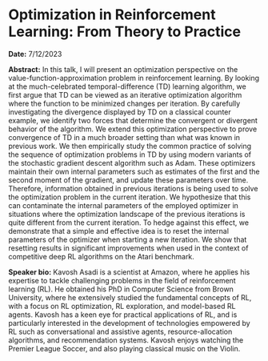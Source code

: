 # Optimization in Reinforcement Learning: From Theory to Practice

**Date:** 7/12/2023 

**Abstract:** In this talk, I will present an optimization perspective on the value-function-approximation problem in reinforcement learning. By looking at the much-celebrated temporal-difference (TD) learning algorithm, we first argue that TD can be viewed as an iterative optimization algorithm where the function to be minimized changes per iteration. By carefully investigating the divergence displayed by TD on a classical counter example, we identify two forces that determine the convergent or divergent behavior of the algorithm. We extend this optimization perspective to prove convergence of TD in a much broader setting than what was known in previous work. We then empirically study the common practice of solving the sequence of optimization problems in TD by using modern variants of the stochastic gradient descent algorithm such as Adam. These optimizers maintain their own internal parameters such as estimates of the first and the second moment of the gradient, and update these parameters over time. Therefore, information obtained in previous iterations is being used to solve the optimization problem in the current iteration. We hypothesize that this can contaminate the internal parameters of the employed optimizer in situations where the optimization landscape of the previous iterations is quite different from the current iteration. To hedge against this effect, we demonstrate that a simple and effective idea is to reset the internal parameters of the optimizer when starting a new iteration. We show that resetting results in significant improvements when used in the context of competitive deep RL algorithms on the Atari benchmark.

 

**Speaker bio:** Kavosh Asadi is a scientist at Amazon, where he applies his expertise to tackle challenging problems in the field of reinforcement learning (RL). He obtained his PhD in Computer Science from Brown University, where he extensively studied the fundamental concepts of RL, with a focus on RL optimization, RL exploration, and model-based RL agents. Kavosh has a keen eye for practical applications of RL, and is particularly interested in the development of technologies empowered by RL such as conversational and assistive agents, resource-allocation algorithms, and recommendation systems. Kavosh enjoys watching the Premier League Soccer, and also playing classical music on the Violin.